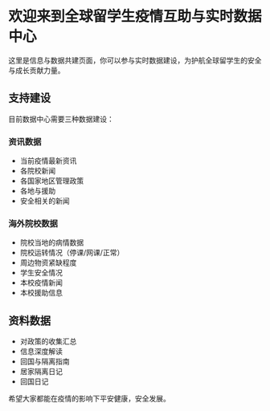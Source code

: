   
# 欢迎来到全球留学生疫情互助与实时数据中心

这里是信息与数据共建页面，你可以参与实时数据建设，为护航全球留学生的安全与成长贡献力量。

## 支持建设

目前数据中心需要三种数据建设：

### 资讯数据

- 当前疫情最新资讯
- 各院校新闻
- 各国家地区管理政策
- 各地与援助
- 安全相关的新闻

### 海外院校数据

- 院校当地的病情数据
- 院校运转情况（停课/网课/正常）
- 周边物资紧缺程度
- 学生安全情况
- 本校疫情新闻
- 本校援助信息

## 资料数据

- 对政策的收集汇总
- 信息深度解读
- 回国与隔离指南
- 居家隔离日记
- 回国日记

希望大家都能在疫情的影响下平安健康，安全发展。
